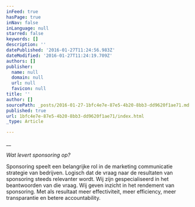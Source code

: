 ```yaml
---
inFeed: true
hasPage: true
inNav: false
inLanguage: null
starred: false
keywords: []
description: ''
datePublished: '2016-01-27T11:24:56.983Z'
dateModified: '2016-01-27T11:24:19.709Z'
authors: []
publisher:
  name: null
  domain: null
  url: null
  favicon: null
title: ''
author: []
sourcePath: _posts/2016-01-27-1bfc4e7e-87e5-4b20-8bb3-dd9620f1ae71.md
published: true
url: 1bfc4e7e-87e5-4b20-8bb3-dd9620f1ae71/index.html
_type: Article

---
```

__

_Wat levert
sponsoring op?_

Sponsoring speelt een belangrijke rol in de marketing communicatie
strategie van bedrijven. Logisch dat de vraag naar de resultaten van sponsoring
steeds relevanter wordt. Wij zijn gespecialiseerd in het beantwoorden van die
vraag. Wij geven inzicht in het rendement van sponsoring. Met als resultaat
meer effectiviteit, meer efficiency, meer transparantie en betere
accountability.